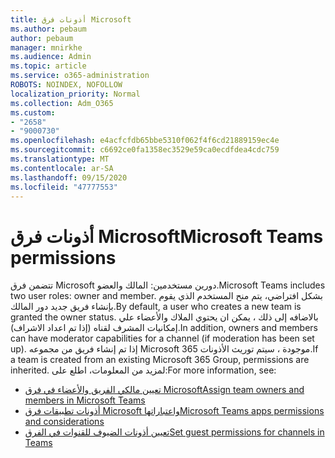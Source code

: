 ```yaml
---
title: أذونات فرق Microsoft
ms.author: pebaum
author: pebaum
manager: mnirkhe
ms.audience: Admin
ms.topic: article
ms.service: o365-administration
ROBOTS: NOINDEX, NOFOLLOW
localization_priority: Normal
ms.collection: Adm_O365
ms.custom:
- "2658"
- "9000730"
ms.openlocfilehash: e4acfcfdb65bbe5310f062f4f6cd21889159ec4e
ms.sourcegitcommit: c6692ce0fa1358ec3529e59ca0ecdfdea4cdc759
ms.translationtype: MT
ms.contentlocale: ar-SA
ms.lasthandoff: 09/15/2020
ms.locfileid: "47777553"
---
```

# <a name="microsoft-teams-permissions"></a><span data-ttu-id="8b332-102">أذونات فرق Microsoft</span><span class="sxs-lookup"><span data-stu-id="8b332-102">Microsoft Teams permissions</span></span>

<span data-ttu-id="8b332-103">تتضمن فرق Microsoft دورين مستخدمين: المالك والعضو.</span><span class="sxs-lookup"><span data-stu-id="8b332-103">Microsoft Teams includes two user roles: owner and member.</span></span> <span data-ttu-id="8b332-104">بشكل افتراضي، يتم منح المستخدم الذي يقوم بإنشاء فريق جديد دور المالك.</span><span class="sxs-lookup"><span data-stu-id="8b332-104">By default, a user who creates a new team is granted the owner status.</span></span> <span data-ttu-id="8b332-105">بالاضافه إلى ذلك ، يمكن ان يحتوي الملاك والأعضاء علي إمكانيات المشرف لقناه (إذا تم اعداد الاشراف).</span><span class="sxs-lookup"><span data-stu-id="8b332-105">In addition, owners and members can have moderator capabilities for a channel (if moderation has been set up).</span></span> <span data-ttu-id="8b332-106">إذا تم إنشاء فريق من مجموعه Microsoft 365 موجودة ، سيتم توريث الأذونات.</span><span class="sxs-lookup"><span data-stu-id="8b332-106">If a team is created from an existing Microsoft 365 Group, permissions are inherited.</span></span> <span data-ttu-id="8b332-107">لمزيد من المعلومات، اطلع على:</span><span class="sxs-lookup"><span data-stu-id="8b332-107">For more information, see:</span></span>

- [<span data-ttu-id="8b332-108">تعيين مالكي الفريق والأعضاء في فرق Microsoft</span><span class="sxs-lookup"><span data-stu-id="8b332-108">Assign team owners and members in Microsoft Teams</span></span>](https://docs.microsoft.com/microsoftteams/assign-roles-permissions)
- [<span data-ttu-id="8b332-109">أذونات تطبيقات فرق Microsoft واعتباراتها</span><span class="sxs-lookup"><span data-stu-id="8b332-109">Microsoft Teams apps permissions and considerations</span></span>](https://docs.microsoft.com/microsoftteams/app-permissions)
- [<span data-ttu-id="8b332-110">تعيين أذونات الضيوف للقنوات في الفرق</span><span class="sxs-lookup"><span data-stu-id="8b332-110">Set guest permissions for channels in Teams</span></span>](https://support.office.com/article/4756c468-2746-4bfd-a582-736d55fcc169)
